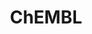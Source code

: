 ---
layout: default
bigquery: https://console.cloud.google.com/bigquery?p=patents-public-data&d=ebi_chembl&page=dataset
citation: '"The ChEMBL database in 2017." Anna Gaulton, Anne Hersey, Michał Nowotka,
  A Patrícia Bento, Jon Chambers, David Mendez, Prudence Mutowo, Francis Atkinson,
  Louisa J Bellis, Elena Cibrián-Uhalte, Mark Davies, Nathan Dedman, Anneli Karlsson,
  María Paula Magariños, John P Overington, George Papadatos, Ines Smit, Andrew R
  Leach Nucleic acids Research (2017) 45 (Database Issue), D945-D954'
contributors: European Bioinformatics Institute
cost: None
description: ChEMBL Data is a manually curated database of small molecules used in
  drug discovery, including information about existing patented drugs.
documentation: 'schema: https://www.ebi.ac.uk/chembl/db_schema


  '
last_edit: 04/12/2022, 07:24:04
location: https://console.cloud.google.com/marketplace/product/google_patents_public_datasets/chembl
maintained_by: EMBL-EBI, an outstation of European Molecular Biology Laboratory
related_publications: '

  ChEMBL: towards direct deposition of bioassay data.


  Mendez D, Gaulton A, Bento AP, Chambers J, De Veij M, Félix E, Magariños MP, Mosquera
  JF, Mutowo P, Nowotka M, Gordillo-Marañón M, Hunter F, Junco L, Mugumbate G, Rodriguez-Lopez
  M, Atkinson F, Bosc N, Radoux CJ, Segura-Cabrera A, Hersey A, Leach AR.


  — Nucleic Acids Res. 2019; 47(D1):D930-D940. doi: 10.1093/nar/gky1075

  '
schema_fields:
- definition
- drugind_id
- version
- end_position
- protein_class_synonym
- parameter_value
- qudt_units
- submission_date
- curation_comment
- ddd_admr
- protclasssyn_id
- doc_id
- start_position
- std_act_id
- issue
- last_page
- level2
- domain_id
- canonical_smiles
- cell_source_organism
- isoform
- publication_number
- mecref_id
- set_name
- standard_value
- withdrawn_flag
- updated_on
- level4_description
- src_description
- efo_id
- alogp
- warning_class
- research_stem
- cx_most_apka
- rgid
- sequence
- potential_duplicate
- indication_class
- toid
- parenteral
- site_residues
- synonyms
- hba_lipinski
- predbind_id
- authors
- aspect
- psa
- active_molregno
- nda_type
- drug_record_id
- level3_description
- max_phase_for_ind
- hbd_lipinski
- site_name
- oc_id
- protein_class_desc
- indref_id
- published_type
- helm_notation
- innovator_company
- cpd_str_alert_id
- parent_id
- acd_logp
- warning_description
- label
- withdrawn_class
- normal_range_min
- activity_comment
- value
- prediction_method
- cx_logp
- warning_year
- tid_fixed
- mec_id
- l8
- ad_type
- stem
- cidx
- natural_product
- text_value
- standard_inchi_key
- relation
- orig_description
- first_approval
- status
- who_extra
- bao_id
- irac_code
- targrel_id
- rtb
- who_name
- published_value
- idx
- usan_stem_definition
- full_mwt
- mol_hrac_id
- class_type
- ddd_units
- cx_most_bpka
- applicant_full_name
- comp_class_id
- standard_upper_value
- standard_text_value
- trade_name
- irac_class_id
- domain_type
- homologue
- alert_id
- assay_class_id
- journal
- compound_name
- met_comment
- ref_type
- actsm_id
- domain_name
- black_box_warning
- drug_substance_flag
- tid
- usan_substem
- assay_id
- doi
- delist_flag
- withdrawn_country
- bto_id
- stat
- standard_flag
- related_tid
- first_page
- usan_year
- ddd_comment
- creation_date
- mc_tax_id
- priority
- warning_country
- chebi_par_id
- variant_id
- molecular_mechanism
- target_type
- assay_test_type
- caloha_id
- oral
- polymer_flag
- assay_desc
- assay_source
- l5
- warning_id
- l2
- target_mapping
- parent_molregno
- sei
- l7
- ro3_pass
- title
- compsyn_id
- parent_type
- ddd_id
- result_flag
- class_level
- comp_go_id
- ingredient
- first_in_class
- bao_endpoint
- cell_source_tissue
- sitecomp_id
- alert_name
- molregno
- type
- doc_type
- substrate_record_id
- therapeutic_flag
- activity_id
- pathway_id
- patent_no
- acd_most_bpka
- direct_interaction
- structure_type
- action_type
- standard_relation
- mc_target_accession
- confidence_score
- component_id
- molfile
- src_id
- mc_target_name
- l1
- compound_key
- component_type
- country
- assay_type
- formulation_id
- cell_id
- assay_category
- num_ro5_violations
- prod_pat_id
- mw_freebase
- path
- topical
- level5
- chembl_id
- uberon_id
- ass_cls_map_id
- mw_monoisotopic
- site_id
- alert_set_id
- year
- src_compound_id
- species_group_flag
- protein_class_id
- atc_code
- lle
- frac_code
- mesh_id
- last_active
- mol_frac_id
- level1
- chirality
- availability_type
- res_stem_id
- curated_by
- job_id
- name
- upper_value
- ddd_value
- assay_tissue
- source
- domain_description
- hbd
- level4
- approval_date
- efo_term
- ridx
- dosed_ingredient
- full_molformula
- molsyn_id
- aidx
- relationship_desc
- units
- annotation
- as_id
- cell_description
- pref_name
- ref_id
- mol_atc_id
- warnref_id
- tissue_id
- log_id
- hrac_code
- parameter_type
- patent_id
- company
- cl_lincs_id
- aromatic_rings
- published_relation
- organism
- targcomp_id
- hrac_class_id
- component_synonym
- molecular_species
- cx_logd
- l4
- mutation
- subgroup
- mc_target_type
- met_conversion
- standard_type
- uo_units
- assay_tax_id
- binding_site_comment
- assay_organism
- confidence
- previous_company
- mechanism_of_action
- cell_source_tax_id
- compd_id
- withdrawn_reason
- assay_subcellular_fraction
- mechanism_comment
- usan_stem
- co_stem_id
- clo_id
- hba
- pubmed_id
- normal_range_max
- abstract
- biocomp_id
- enzyme_tid
- short_name
- go_id
- selectivity_comment
- standard_units
- major_class
- patent_use_code
- warning_type
- tbl
- metref_id
- activity_count
- num_lipinski_ro5_violations
- standard_inchi
- pchembl_value
- data_validity_comment
- product_id
- ap_id
- pathway_key
- prodrug
- db_source
- met_id
- stem_class
- src_short_name
- qed_weighted
- active_ingredient
- cellosaurus_id
- entity_type
- mc_organism
- mesh_heading
- bei
- patent_expire_date
- disease_efficacy
- inorganic_flag
- volume
- assay_strain
- tax_id
- num_alerts
- accession
- syn_type
- heavy_atoms
- ref_url
- cell_name
- target_desc
- level2_description
- l6
- parent_go_id
- strength
- max_phase
- sequence_md5sum
- smarts
- l3
- db_version
- updated_by
- relationship
- molecule_type
- metabolite_record_id
- route
- acd_most_apka
- enzyme_name
- level3
- frac_class_id
- cell_ontology_id
- downgraded
- record_id
- level1_description
- entity_id
- assay_cell_type
- drug_product_flag
- dosage_form
- comments
- description
- published_units
- smid
- mol_irac_id
- bao_format
- source_domain_id
- assay_param_id
- withdrawn_year
- usan_stem_id
- acd_logd
- relationship_type
- src_assay_id
- le
shortname: chembl
tags:
- biotechnology
- health
- chemical
- bioinformatics
- medical
terms_of_use: CC BY-SA 3.0
title: ChEMBL
uuid: e232a192-965c-4ec9-904c-155b6dfe56c5
---